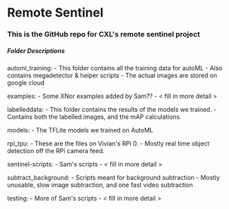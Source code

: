 # Remote Sentinel
### This is the GitHub repo for CXL's remote sentinel project

##### Folder Descriptions

automl\_training:
    - This folder contains all the training data for autoML
    - Also contains megadetector & helper scripts
    - The actual images are stored on google cloud

examples:
    - Some XNor examples added by Sam??
    - < fill in more detail >

labelleddata:
    - This folder contains the results of the models we trained.
    - Contains both the labelled images, and the mAP calculations.

models:
    - The TFLite models we trained on AutoML

rpi\_tpu:
    - These are the files on Vivian's RPi 0. 
    - Mostly real time object detection off the RPi camera feed.

sentinel-scripts:
    - Sam's scripts 
    - < fill in more detail >

subtract\_background:
    - Scripts meant for background subtraction
    - Mostly unusable, slow image subtraction, and one fast video subtraction

testing:
    - More of Sam's scripts
    - < fill in more detail >

